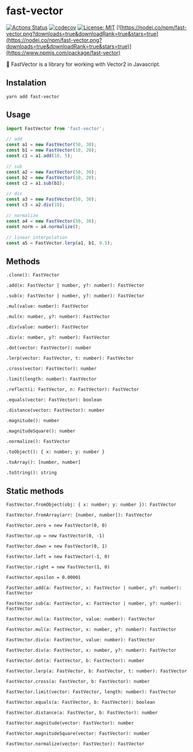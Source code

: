 # fast-vector
[![Actions Status](https://github.com/PRNDcompany/fast-vector/workflows/build/badge.svg)](https://github.com/PRNDcompany/fast-vector/actions)
[![codecov](https://codecov.io/gh/PRNDcompany/fast-vector/branch/master/graph/badge.svg)](https://codecov.io/gh/PRNDcompany/fast-vector)
[![License: MIT](https://img.shields.io/badge/License-MIT-blue.svg)](https://opensource.org/licenses/MIT)
[![https://nodei.co/npm/fast-vector.png?downloads=true&downloadRank=true&stars=true](https://nodei.co/npm/fast-vector.png?downloads=true&downloadRank=true&stars=true)](https://www.npmjs.com/package/fast-vector)

🤪 FastVector is a library for working with Vector2 in Javascript.

## Instalation
```shell script
yarn add fast-vector
```

## Usage
```typescript
import FastVector from 'fast-vector';

// add
const a1 = new FastVector(50, 30);
const b1 = new FastVector(10, 20);
const c1 = a1.add(10, 5);

// sub
const a2 = new FastVector(50, 30);
const b2 = new FastVector(10, 20);
const c2 = a1.sub(b1);

// div
const a3 = new FastVector(50, 30);
const c3 = a2.div(10);

// normalize
const a4 = new FastVector(50, 30);
const norm = a4.normalize();

// linear interpolation
const a5 = FastVector.lerp(a1, b1, 0.5);
```

## Methods

`.clone(): FastVector`

`.add(x: FastVector | number, y?: number): FastVector`

`.sub(x: FastVector | number, y?: number): FastVector`

`.mul(value: number): FastVector`

`.mul(x: number, y?: number): FastVector`

`.div(value: number): FastVector`

`.div(x: number, y?: number): FastVector`

`.dot(vector: FastVector): number`

`.lerp(vector: FastVector, t: number): FastVector`

`.cross(vector: FastVector): number`

`.limit(length: number): FastVector`

`.reflect(i: FastVector, n: FastVector): FastVector`

`.equals(vector: FastVector): boolean`

`.distance(vector: FastVector): number`

`.magnitude(): number`

`.magnitudeSquare(): number`

`.normalize(): FastVector`

`.toObject(): { x: number; y: number }`

`.toArray(): [number, number]`

`.toString(): string`

## Static methods

`FastVector.fromObject(obj: { x: number; y: number }): FastVector`

`FastVector.fromArray(arr: [number, number]): FastVector`

`FastVector.zero = new FastVector(0, 0)`

`FastVector.up = new FastVector(0, -1)`

`FastVector.down = new FastVector(0, 1)`

`FastVector.left = new FastVector(-1, 0)`

`FastVector.right = new FastVector(1, 0)`

`FastVector.epsilon = 0.00001`

`FastVector.add(a: FastVector, x: FastVector | number, y?: number): FastVector`

`FastVector.sub(a: FastVector, x: FastVector | number, y?: number): FastVector`

`FastVector.mul(a: FastVector, value: number): FastVector`

`FastVector.mul(a: FastVector, x: number, y?: number): FastVector`

`FastVector.div(a: FastVector, value: number): FastVector`

`FastVector.div(a: FastVector, x: number, y?: number): FastVector`

`FastVector.dot(a: FastVector, b: FastVector): number`

`FastVector.lerp(a: FastVector, b: FastVector, t: number): FastVector`

`FastVector.cross(a: FastVector, b: FastVector): number`

`FastVector.limit(vector: FastVector, length: number): FastVector`

`FastVector.equals(a: FastVector, b: FastVector): boolean`

`FastVector.distance(a: FastVector, b: FastVector): number`

`FastVector.magnitude(vector: FastVector): number`

`FastVector.magnitudeSquare(vector: FastVector): number`

`FastVector.normalize(vector: FastVector): FastVector`
